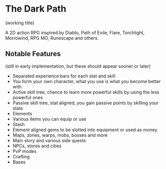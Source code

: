 # The Dark Path
(working title)

A 2D action RPG inspired by Diablo, Path of Exile, Flare, Torchlight, Morrowind, RPG MO, Runescape and others.

## Notable Features
(still in early implementation, but these should appear sooner or later)

* Separated experience bars for each stat and skill
* You form your own character, what you use is what you become better with
* Active skill tree, chance to learn more powerful skills by using the less powerful ones
* Passive skill tree, stat aligned, you gain passive points by skilling your stats
* Elements
* Various items you can equip or use
* Stash
* Element aligned gems to be slotted into equipment or used as money
* Maps, zones, warps, mobs, bosses and more
* Main story and various side quests
* NPCs, stores and cities
* PvP modes
* Crafting
* Bases
